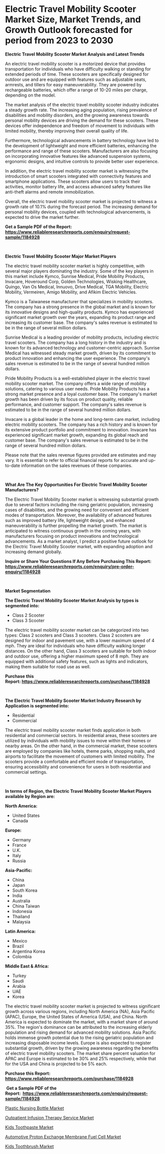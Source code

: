 <p><h1>Electric Travel Mobility Scooter Market Size, Market Trends, and Growth Outlook forecasted for period from 2023 to 2030</h1></p><p><strong>Electric Travel Mobility Scooter Market Analysis and Latest Trends</strong></p>
<p><p>An electric travel mobility scooter is a motorized device that provides transportation for individuals who have difficulty walking or standing for extended periods of time. These scooters are specifically designed for outdoor use and are equipped with features such as adjustable seats, armrests, and tillers for easy maneuverability. They are powered by rechargeable batteries, which offer a range of 10-20 miles per charge, depending on the model.</p><p>The market analysis of the electric travel mobility scooter industry indicates a steady growth rate. The increasing aging population, rising prevalence of disabilities and mobility disorders, and the growing awareness towards personal mobility devices are driving the demand for these scooters. These devices offer independence and freedom of movement to individuals with limited mobility, thereby improving their overall quality of life.</p><p>Furthermore, technological advancements in battery technology have led to the development of lightweight and more efficient batteries, enhancing the performance and range of these scooters. Manufacturers are also focusing on incorporating innovative features like advanced suspension systems, ergonomic designs, and intuitive controls to provide better user experience.</p><p>In addition, the electric travel mobility scooter market is witnessing the introduction of smart scooters integrated with connectivity features and smartphone applications. These scooters allow users to track their activities, monitor battery life, and access advanced safety features like anti-theft alarms and remote immobilization.</p><p>Overall, the electric travel mobility scooter market is projected to witness a growth rate of 10.1% during the forecast period. The increasing demand for personal mobility devices, coupled with technological advancements, is expected to drive the market further.</p></p>
<p><strong>Get a Sample PDF of the Report:&nbsp; <a href="https://www.reliableresearchreports.com/enquiry/request-sample/1184928">https://www.reliableresearchreports.com/enquiry/request-sample/1184928</a></strong></p>
<p>&nbsp;</p>
<p><strong>Electric Travel Mobility Scooter Major Market Players</strong></p>
<p><p>The electric travel mobility scooter market is highly competitive, with several major players dominating the industry. Some of the key players in this market include Kymco, Sunrise Medical, Pride Mobility Products, Invacare, Hoveround Corp, Golden Technologies, Wisking Healthcare, Quingo, Van Os Medical, Innuovo, Drive Medical, TGA Mobility, Electric Mobility, Vermeiren, Amigo Mobility, and Afikim Electric Vehicles.</p><p>Kymco is a Taiwanese manufacturer that specializes in mobility scooters. The company has a strong presence in the global market and is known for its innovative designs and high-quality products. Kymco has experienced significant market growth over the years, expanding its product range and increasing its customer base. The company's sales revenue is estimated to be in the range of several million dollars.</p><p>Sunrise Medical is a leading provider of mobility products, including electric travel scooters. The company has a long history in the industry and is known for its advanced technology and customer-centric approach. Sunrise Medical has witnessed steady market growth, driven by its commitment to product innovation and enhancing the user experience. The company's sales revenue is estimated to be in the range of several hundred million dollars.</p><p>Pride Mobility Products is a well-established player in the electric travel mobility scooter market. The company offers a wide range of mobility solutions, catering to various user needs. Pride Mobility Products has a strong market presence and a loyal customer base. The company's market growth has been driven by its focus on product quality, reliable performance, and customer support. The company's sales revenue is estimated to be in the range of several hundred million dollars.</p><p>Invacare is a global leader in the home and long-term care market, including electric mobility scooters. The company has a rich history and is known for its extensive product portfolio and commitment to innovation. Invacare has experienced significant market growth, expanding its global reach and customer base. The company's sales revenue is estimated to be in the range of several hundred million dollars.</p><p>Please note that the sales revenue figures provided are estimates and may vary. It is essential to refer to official financial reports for accurate and up-to-date information on the sales revenues of these companies.</p></p>
<p>&nbsp;</p>
<p><strong>What Are The Key Opportunities For Electric Travel Mobility Scooter Manufacturers?</strong></p>
<p><p>The Electric Travel Mobility Scooter market is witnessing substantial growth due to several factors including the rising geriatric population, increasing cases of disabilities, and the growing need for convenient and efficient modes of transportation. Moreover, the availability of advanced features such as improved battery life, lightweight design, and enhanced maneuverability is further propelling the market growth. The market is anticipated to witness continuous growth in the coming years, with manufacturers focusing on product innovations and technological advancements. As a market analyst, I predict a positive future outlook for the Electric Travel Mobility Scooter market, with expanding adoption and increasing demand globally.</p></p>
<p><strong>Inquire or Share Your Questions If Any Before Purchasing This Report: <a href="https://www.reliableresearchreports.com/enquiry/pre-order-enquiry/1184928">https://www.reliableresearchreports.com/enquiry/pre-order-enquiry/1184928</a></strong></p>
<p>&nbsp;</p>
<p><strong>Market Segmentation</strong></p>
<p><strong>The Electric Travel Mobility Scooter Market Analysis by types is segmented into:</strong></p>
<p><ul><li>Class 2 Scooter</li><li>Class 3 Scooter</li></ul></p>
<p><p>The electric travel mobility scooter market can be categorized into two types: Class 2 scooters and Class 3 scooters. Class 2 scooters are designed for indoor and pavement use, with a lower maximum speed of 4 mph. They are ideal for individuals who have difficulty walking longer distances. On the other hand, Class 3 scooters are suitable for both indoor and outdoor use, offering a higher maximum speed of 8 mph. They are equipped with additional safety features, such as lights and indicators, making them suitable for road use as well.</p></p>
<p><strong>Purchase this Report:&nbsp;<a href="https://www.reliableresearchreports.com/purchase/1184928">https://www.reliableresearchreports.com/purchase/1184928</a></strong></p>
<p>&nbsp;</p>
<p><strong>The Electric Travel Mobility Scooter Market Industry Research by Application is segmented into:</strong></p>
<p><ul><li>Residential</li><li>Commercial</li></ul></p>
<p><p>The electric travel mobility scooter market finds application in both residential and commercial sectors. In residential areas, these scooters are utilized by individuals with mobility issues to move within their homes or nearby areas. On the other hand, in the commercial market, these scooters are employed by companies like hotels, theme parks, shopping malls, and airports to facilitate the movement of customers with limited mobility. The scooters provide a comfortable and efficient mode of transportation, ensuring accessibility and convenience for users in both residential and commercial settings.</p></p>
<p>&nbsp;</p>
<p><strong>In terms of Region, the Electric Travel Mobility Scooter Market Players available by Region are:</strong></p>
<p>
    <p> <strong> North America: </strong>
        <ul>
            <li>United States</li>
            <li>Canada</li>
        </ul>
        </p> 
    <p> <strong> Europe: </strong>
        <ul>
            <li>Germany</li>
            <li>France</li>
            <li>U.K.</li>
            <li>Italy</li>
            <li>Russia</li>
        </ul>
        </p> 
    <p> <strong> Asia-Pacific: </strong>
        <ul>
            <li>China</li>
            <li>Japan</li>
            <li>South Korea</li>
            <li>India</li>
            <li>Australia</li>
            <li>China Taiwan</li>
            <li>Indonesia</li>
            <li>Thailand</li>
            <li>Malaysia</li>
        </ul>
        </p> 
    <p> <strong> Latin America: </strong>
        <ul>
            <li>Mexico</li>
            <li>Brazil</li>
            <li>Argentina Korea</li>
            <li>Colombia</li>
        </ul>
        </p> 
    <p> <strong> Middle East & Africa: </strong>
        <ul>
            <li>Turkey</li>
            <li>Saudi</li>
            <li>Arabia</li>
            <li>UAE</li>
            <li>Korea</li>
        </ul>
    </p>
    </p>
<p><p>The electric travel mobility scooter market is projected to witness significant growth across various regions, including North America (NA), Asia Pacific (APAC), Europe, the United States of America (USA), and China. North America is expected to dominate the market, with a market share of around 35%. The region's dominance can be attributed to the increasing elderly population and rising demand for advanced mobility solutions. Asia Pacific holds immense growth potential due to the rising geriatric population and increasing disposable income levels. Europe is also expected to register substantial growth, driven by the growing awareness regarding the benefits of electric travel mobility scooters. The market share percent valuation for APAC and Europe is estimated to be 30% and 25% respectively, while that for the USA and China is projected to be 5% each.</p></p>
<p><strong>Purchase this Report: <a href="https://www.reliableresearchreports.com/purchase/1184928">https://www.reliableresearchreports.com/purchase/1184928</a></strong></p>
<p>&nbsp;<strong>Get a Sample PDF of the Report:&nbsp;&nbsp;<a href="https://www.reliableresearchreports.com/enquiry/request-sample/1184928">https://www.reliableresearchreports.com/enquiry/request-sample/1184928</a></strong></p>
<p><strong></strong></p>
<p><p><a href="https://medium.com/@sylvanfahey/plastic-nursing-bottle-market-research-report-its-history-and-forecast-2023-to-2030-7ae9101331c5">Plastic Nursing Bottle Market</a></p><p><a href="https://medium.com/@juliusadams1991/outpatient-infusion-therapy-service-market-insights-into-market-cagr-market-trends-and-growth-c768cdf519d4">Outpatient Infusion Therapy Service Market</a></p><p><a href="https://medium.com/@clayreinger/kids-toothpaste-market-size-reveals-the-best-marketing-channels-in-global-industry-b614e7235c59">Kids Toothpaste Market</a></p><p><a href="https://medium.com/@walkersipes1943/automotive-proton-exchange-membrane-fuel-cell-market-insight-market-trends-growth-forecasted-5c5af1d699a7">Automotive Proton Exchange Membrane Fuel Cell Market</a></p><p><a href="https://medium.com/@ardithlynch1906/kids-toothbrush-market-insight-market-trends-growth-forecasted-from-2023-to-2030-c21d101a1c85">Kids Toothbrush Market</a></p></p>